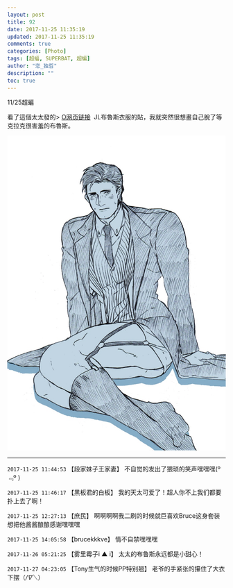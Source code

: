 ```yaml
---
layout: post
title: 92
date: 2017-11-25 11:35:19
updated: 2017-11-25 11:35:19
comments: true
categories: [Photo]
tags: [超蝠, SUPERBAT, 超蝙]
author: "恋_独哲"
description: ""
toc: true
---
```


<p>11/25超蝙</p> 
<p>看了這個太太發的&gt;&nbsp;<a target="_blank" rel="nofollow" href="http://t.cn/RYGM0n3"  >O网页链接</a>&nbsp; JL布魯斯衣服的貼，我就突然很想畫自己脫了等克拉克很害羞的布魯斯。&nbsp;<br /></p>

![](https://raw.githubusercontent.com/alicewish/maple50821/master/img_YW5MWVN1NEpoZFhYVWJyV3FqWEszcFYzWFY5ZVM4aFY1R3ByMjZwWGpJdDM1Q1U1TDFnekJBPT0.jpg)

---

`2017-11-25 11:44:53` 【段家妹子王家妻】 不自觉的发出了猥琐的笑声嘿嘿嘿(º﹃º )

`2017-11-25 11:46:17` 【黑板君的白板】 我的天太可爱了！超人你不上我们都要扑上去了啊！

`2017-11-25 12:27:13` 【庶民】 啊啊啊啊我二刷的时候就巨喜欢Bruce这身套装想把他酱酱酿酿感谢嘿嘿嘿

`2017-11-25 14:05:58` 【brucekkkve】 情不自禁嘿嘿嘿

`2017-11-26 05:21:25` 【雾里霉子i ▲ i】 太太的布鲁斯永远都是小甜心！

`2017-11-27 04:23:05` 【Tony生气的时候PP特别翘】 老爷的手紧张的攥住了大衣下摆（*/∇＼*）
